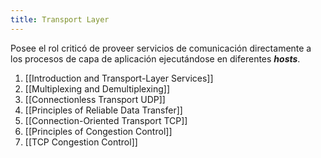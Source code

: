 ```yaml
---
title: Transport Layer
---
```


Posee el rol criticó de proveer servicios de comunicación directamente a los procesos de capa de aplicación ejecutándose en diferentes ***hosts***.

1. [[Introduction and Transport-Layer Services]]
2. [[Multiplexing and Demultiplexing]]
3. [[Connectionless Transport UDP]]
4. [[Principles of Reliable Data Transfer]]
5. [[Connection-Oriented Transport TCP]]
6. [[Principles of Congestion Control]]
7. [[TCP Congestion Control]]
